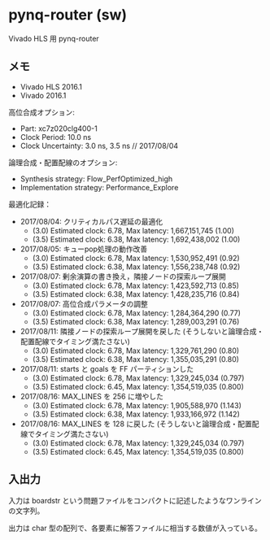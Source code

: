 # pynq-router (sw)

Vivado HLS 用 pynq-router


## メモ

* Vivado HLS 2016.1
* Vivado 2016.1

高位合成オプション:
* Part: xc7z020clg400-1
* Clock Period: 10.0 ns
* Clock Uncertainty: 3.0 ns, 3.5 ns // 2017/08/04

論理合成・配置配線のオプション:
* Synthesis strategy: Flow_PerfOptimized_high
* Implementation strategy: Performance_Explore

最適化記録：
* 2017/08/04: クリティカルパス遅延の最適化
  * (3.0) Estimated clock: 6.78, Max latency: 1,667,151,745 (1.00)
  * (3.5) Estimated clock: 6.38, Max latency: 1,692,438,002 (1.00)
* 2017/08/05: キューpop処理の動作改善
  * (3.0) Estimated clock: 6.78, Max latency: 1,530,952,491 (0.92)
  * (3.5) Estimated clock: 6.38, Max latency: 1,556,238,748 (0.92)
* 2017/08/07: 剰余演算の書き換え，隣接ノードの探索ループ展開
  * (3.0) Estimated clock: 6.78, Max latency: 1,423,592,713 (0.85)
  * (3.5) Estimated clock: 6.38, Max latency: 1,428,235,716 (0.84)
* 2017/08/07: 高位合成パラメータの調整 
  * (3.0) Estimated clock: 6.78, Max latency: 1,284,364,290 (0.77)
  * (3.5) Estimated clock: 6.38, Max latency: 1,289,003,291 (0.76)
* 2017/08/11: 隣接ノードの探索ループ展開を戻した (そうしないと論理合成・配置配線でタイミング満たさない)
  * (3.0) Estimated clock: 6.78, Max latency: 1,329,761,290 (0.80)
  * (3.5) Estimated clock: 6.38, Max latency: 1,355,035,291 (0.80)
* 2017/08/11: starts と goals を FF パーティションした
  * (3.0) Estimated clock: 6.78, Max latency: 1,329,245,034 (0.797)
  * (3.5) Estimated clock: 6.45, Max latency: 1,354,519,035 (0.800)
* 2017/08/16: MAX_LINES を 256 に増やした
  * (3.0) Estimated clock: 6.78, Max latency: 1,905,588,970 (1.143)
  * (3.5) Estimated clock: 6.38, Max latency: 1,933,166,972 (1.142)
* 2017/08/16: MAX_LINES を 128 に戻した (そうしないと論理合成・配置配線でタイミング満たさない)
  * (3.0) Estimated clock: 6.78, Max latency: 1,329,245,034 (0.797)
  * (3.5) Estimated clock: 6.45, Max latency: 1,354,519,035 (0.800)


## 入出力

入力は boardstr という問題ファイルをコンパクトに記述したようなワンラインの文字列。

出力は char 型の配列で、各要素に解答ファイルに相当する数値が入っている。
